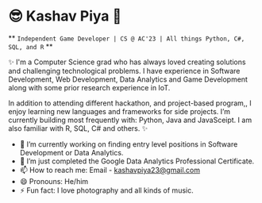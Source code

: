 # 😎 Kashav Piya 👋

** `Independent Game Developer | CS @ AC'23 | All things Python, C#, SQL, and R` **

✨ I'm a Computer Science grad who has always loved creating solutions and challenging technological problems. I have experience in Software Development, Web Development, Data Analytics and Game Development along with some prior research experience in IoT.

In addition to attending different hackathon, and project-based program,, I enjoy learning new languages and frameworks for side projects. I’m currently building most frequently with: Python, Java and JavaSceipt. I am also familiar with R, SQL, C# and others. ✨


- 🔭 I’m currently working on finding entry level positions in Software Development or Data Analytics. 
- 🌱 I’m just completed the Google Data Analytics Professional Certificate.
- 📫 How to reach me: Email - kashavpiya23@gmail.com 
- 😄 Pronouns: He/him
- ⚡ Fun fact: I love photography and all kinds of music.


